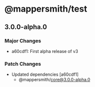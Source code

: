 # @mappersmith/test

## 3.0.0-alpha.0

### Major Changes

- a60cdf1: First alpha release of v3

### Patch Changes

- Updated dependencies [a60cdf1]
  - @mappersmith/core@3.0.0-alpha.0
